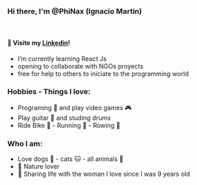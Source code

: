### Hi there, I'm @PhiNax (Ignacio Martin)
<br />

#### :file_folder: Visite my [Linkedin]!
- I’m currently learning React Js
- opening to collaborate with NGOs proyects
- free for help to others to iniciate to the programming world

### Hobbies - Things I love:
- Programing :floppy_disk: and play video games :video_game:
- Play guitar :guitar: and studing drums
- Ride Bike :bicyclist: - Running :running: - Rowing :rowboat:

### Who I am:
- Love dogs :dog: - cats :cat: - all animals :pig:
- :blossom: Nature lover
- :heartbeat: Sharing life with the woman I love since I was 9 years old

##

[website]: https://www.linkedin.com/in/phinax/
[instagram]: https://instagram.com/#
[Linkedin]: https://linkedin.com/in/phinax/
